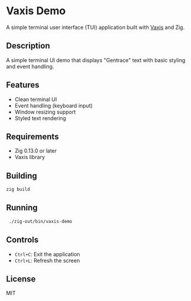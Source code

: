 # Vaxis Demo

A simple terminal user interface (TUI) application built with [Vaxis](https://github.com/rockorager/libvaxis) and Zig.

## Description

A simple terminal UI demo that displays "Gentrace" text with basic styling and event handling.

## Features

- Clean terminal UI
- Event handling (keyboard input)
- Window resizing support
- Styled text rendering

## Requirements

- Zig 0.13.0 or later
- Vaxis library

## Building

```bash
zig build
```

## Running

```bash
 ./zig-out/bin/vaxis-demo
```

## Controls

- `Ctrl+C`: Exit the application
- `Ctrl+L`: Refresh the screen

## License

MIT
